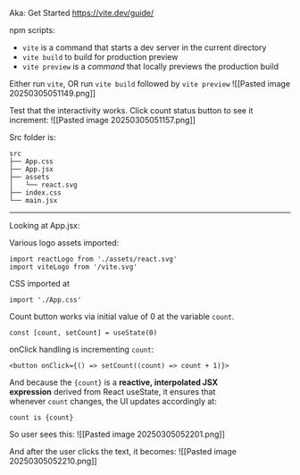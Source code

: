 
Aka: Get Started
https://vite.dev/guide/

npm scripts:
- `vite` is a command that starts a dev server in the current directory
- `vite build` to build for production preview
- `vite preview` is a _command_ that locally previews the production build

Either run `vite`, OR run `vite build` followed by `vite preview`
![[Pasted image 20250305051149.png]]

Test that the interactivity works. Click count status button to see it increment:
![[Pasted image 20250305051157.png]]

Src folder is:
```
src
├── App.css
├── App.jsx
├── assets
│   └── react.svg
├── index.css
└── main.jsx
```

---

Looking at App.jsx:

Various logo assets imported:
```
import reactLogo from './assets/react.svg'  
import viteLogo from '/vite.svg'
```

CSS imported at
```
import './App.css'
```


Count button works via initial value of 0 at the variable `count`.
```
const [count, setCount] = useState(0)
```

onClick handling is incrementing `count`:
```
<button onClick={() => setCount((count) => count + 1)}>
```

And because the `{count}` is a **reactive, interpolated JSX expression** derived from React useState, it ensures that whenever `count` changes, the UI updates accordingly at:
```
count is {count}
```

So user sees this:
![[Pasted image 20250305052201.png]]

And after the user clicks the text, it becomes:
![[Pasted image 20250305052210.png]]